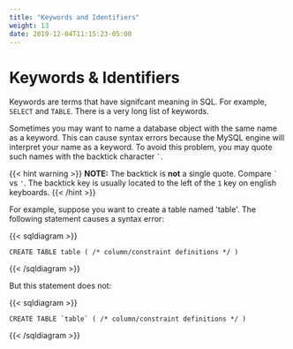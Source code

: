```yaml
---
title: "Keywords and Identifiers"
weight: 13
date: 2019-12-04T11:15:23-05:00
---
```


# Keywords & Identifiers

Keywords are terms that have signifcant meaning in SQL.  For example, `SELECT` and `TABLE`.  There is a very long list of keywords.  

Sometimes you may want to name a database object with the same name as a keyword.  This can cause syntax errors because the MySQL engine will interpret your name as a keyword.  To avoid this problem, you may quote such names with the backtick character `` ` ``.  

{{< hint warning >}}
**NOTE:** The backtick is **not** a single quote.  Compare `` ` `` vs `'`.  The backtick key is usually located to the left of the `1` key on english keyboards.
{{< /hint >}}

For example, suppose you want to create a table named 'table'.  The following statement causes a syntax error:

{{< sqldiagram >}}
```mysql
CREATE TABLE table ( /* column/constraint definitions */ )  
```
{{< /sqldiagram >}}

But this statement does not:

{{< sqldiagram >}}
```mysql
CREATE TABLE `table` ( /* column/constraint definitions */ )  
```
{{< /sqldiagram >}}